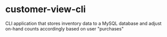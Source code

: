 # customer-view-cli
CLI application that stores inventory data to a MySQL database and adjust on-hand counts accordingly based on user "purchases"

